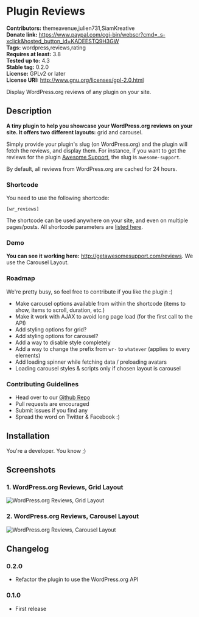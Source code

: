 # Plugin Reviews #
**Contributors:** themeavenue,julien731,SiamKreative  
**Donate link:** https://www.paypal.com/cgi-bin/webscr?cmd=_s-xclick&hosted_button_id=KADEESTQ9H3GW  
**Tags:** wordpress,reviews,rating  
**Requires at least:** 3.8  
**Tested up to:** 4.3  
**Stable tag:** 0.2.0  
**License:** GPLv2 or later  
**License URI:** http://www.gnu.org/licenses/gpl-2.0.html  

Display WordPress.org reviews of any plugin on your site.

## Description ##

**A tiny plugin to help you **showcase your WordPress.org reviews on your site**. It offers two different layouts:** grid and carousel.  

Simply provide your plugin's slug (on WordPress.org) and the plugin will fetch the reviews, and display them. For instance, if you want to get the reviews for the plugin [Awesome Support](https://wordpress.org/support/plugin/awesome-support), the slug is `awesome-support`.

By default, all reviews from WordPress.org are cached for 24 hours.

### Shortcode ###

You need to use the following shortcode:

`
[wr_reviews]
`

The shortcode can be used anywhere on your site, and even on multiple pages/posts. All shortcode parameters are [listed here](https://github.com/ThemeAvenue/Plugin-Reviews/wiki/Shortcode-Attributes).

### Demo ###

**You can see it working here:** http://getawesomesupport.com/reviews. We use the Carousel Layout.  

### Roadmap ###

We're pretty busy, so feel free to contribute if you like the plugin :)

* Make carousel options available from within the shortcode (items to show, items to scroll, duration, etc.)
* Make it work with AJAX to avoid long page load (for the first call to the API)
* Add styling options for grid?
* Add styling options for carousel?
* Add a way to disable style completely
* Add a way to change the prefix from `wr-` to `whatever` (applies to every elements)
* Add loading spinner while fetching data / preloading avatars
* Loading carousel styles & scripts only if chosen layout is carousel

### Contributing Guidelines ###

* Head over to our [Github Repo](https://github.com/ThemeAvenue/Plugin-Reviews)
* Pull requests are encouraged
* Submit issues if you find any
* Spread the word on Twitter & Facebook :)

## Installation ##

You're a developer. You know ;)

## Screenshots ##

### 1. WordPress.org Reviews, Grid Layout ###
![WordPress.org Reviews, Grid Layout](http://s.wordpress.org/extend/plugins/plugin-reviews/screenshot-1.png)

### 2. WordPress.org Reviews, Carousel Layout ###
![WordPress.org Reviews, Carousel Layout](http://s.wordpress.org/extend/plugins/plugin-reviews/screenshot-2.png)


## Changelog ##

### 0.2.0 ###
* Refactor the plugin to use the WordPress.org API

### 0.1.0 ###
* First release